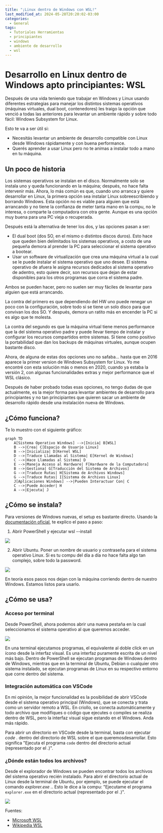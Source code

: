 ```yaml
---
title: "¡Linux dentro de Windows con WSL!"
last_modified_at: 2024-05-28T20:20:02-03:00
categories:
  - General
tags:
  - Tutoriales Herramientas
  - principiantes
  - windows
  - ambiente de desarrollo
  - wsl
---
```


# Desarrollo en Linux dentro de Windows apto principiantes: WSL

Después de una vida teniendo que trabajar en Windows y Linux usando diferentes estrategias para manejar los distintos sistemas operativos (máquinas virtuales, dual boot, contenedores) les traigo la opción que venció a todas las anteriores para levantar un ambiente rápido y sobre todo fácil: Windows Subsystem for Linux.

Esto te va a ser útil si:
- Necesitás levantar un ambiente de desarrollo compatible con Linux desde Windows rápidamente y con buena performance.
- Querés aprender a usar Linux pero no te animas a instalar todo a mano en tu máquina.

## Un poco de historia

Los sistemas operativos se instalan en el disco. Normalmente solo se instala uno y queda funcionando en la máquina; después, no hace falta intervenir más. Ahora, lo más común es que, cuando uno arranca y quiere desarrollar en Linux, la primera opción sea instalar Linux sobreescribiendo y borrando Windows. Esta opción no es viable para alguien que está arrancando y no tiene la confianza de meter tanta mano en la compu, no le interesa, o comparte la computadora con otra gente. Aunque es una opción muy buena para una PC vieja o recuperada.

Después está la alternativa de tener los dos, y las opciones pasan a ser:

- El dual boot (dos SO, en el mismo o distintos discos duros). Esto hace que queden bien delimitados los sistemas operativos, a costo de una pequeña demora al prender la PC para seleccionar el sistema operativo a bootear.
- Usar un software de virtualización que crea una máquina virtual a la cual se le puede instalar el sistema operativo que uno desee. El sistema operativo de afuera le asigna recursos dedicados al sistema operativo de adentro, esto quiere decir, son recursos que dejan de estar disponibles para los otros programas que corra el sistema padre. 

Ambos se pueden hacer, pero no suelen ser muy fáciles de levantar para alguien que está arrancando. 

La contra del primero es que dependiendo del HW uno puede renegar un poco con la configuración, sobre todo si se tiene un solo disco para que convivan los dos SO. Y después, demora un ratito más en encender la PC si es algo que te molesta. 

La contra del segundo es que la máquina virtual tiene menos performance que la del sistema operativo padre y puede llevar tiempo de instalar y configurar los recursos compartidos entre sistemas. Si tiene como positivo la portabilidad que dan los backups de máquinas virtuales, aunque ocupen bastante disco. 

Ahora, de alguna de estas dos opciones uno no safaba... hasta que en 2016 aparece la primer version de Windows Subsystem for Linux. Yo me encontré con esta solución más o menos en 2020, cuando ya estaba la versión 2, con algunas funcionalidades extras y mejor performance que el WSL clásico.

Después de haber probado todas esas opciones, no tengo dudas de que actualmente, es la mejor forma para levantar ambientes de desarrollo para principiantes y no tan principiantes que quieren sacar un ambiente de desarrollo rápido desde una instalación nueva de Windows.

## ¿Cómo funciona?

Te lo muestro con el siguiente gráfico:

```mermaid!
graph TD
    A[Sistema Operativo Windows] -->|Inicia| B[WSL]
    B -->|Crea| C[Espacio de Usuario Linux]
    B -->|Inicializa| D[Kernel WSL]
    D -->|Traduce Llamadas al Sistema| E[Kernel de Windows]
    C -->|Hace Llamadas al Sistema| D
    E -->|Maneja Acceso al Hardware| F[Hardware de la Computadora]
    B -->|Gestiona| G[Traducción del Sistema de Archivos]
    G -->|Traduce Rutas| H[Sistema de Archivos Windows]
    G -->|Traduce Rutas| I[Sistema de Archivos Linux]
    J[Aplicaciones Windows] -->|Pueden Interactuar Con| C
    C -->|Puede Acceder| H
    A -->|Ejecuta| J
```
<script src="https://cdn.jsdelivr.net/npm/mermaid@10.9.1/dist/mermaid.min.js"></script>

## ¿Cómo se instala?

Para versiones de Windows nuevas, el setup es bastante directo. Usando la [documentación oficial](https://learn.microsoft.com/es-es/windows/wsl/setup/environment), te explico el paso a paso:

1. Abrir PowerShell y ejecutar wsl --install

<img src="https://learn.microsoft.com/es-es/windows/wsl/media/wsl-install.png" />

2. Abrir Ubuntu. Poner un nombre de usuario y contraseña para el sistema operativo Linux. Si es tu compu del día a día no hace falta algo tan complejo, sobre todo la password. 

<img src="https://learn.microsoft.com/es-es/windows/wsl/media/ubuntuinstall.png" />

En teoría esos pasos nos dejan con la máquina corriendo dentro de nuestro Windows. Estamos listos para usarlo.

## ¿Cómo se usa?

### Acceso por terminal

Desde PowerShell, ahora podemos abrir una nueva pestaña en la cual seleccionamos el sistema operativo al que queremos acceder. 

<img src="https://learn.microsoft.com/es-es/windows/wsl/media/terminal.png" />

En una terminal ejecutamos programas, el equivalente al doble click en un ícono desde la interfaz visual. Es una interfaz puramente escrita de un nivel más bajo. Dentro de PowerShell se ejecutan programas de Windows dentro de Windows, mientras que en la terminal de Ubuntu, Debian o cualquier otro sistema instalado, se ejecutan programas de Linux en su respectivo entorno que corre dentro del sistema.

### Integración automática con VSCode

En mi opinión, la mejor funcionalidad es la posibilidad de abrir VSCode desde el sistema operativo principal (Windows), que se conecta y trata como un servidor remoto a WSL. En criollo, se conecta automáticamente y todo archivo que modifiques o código que ejecutes o compiles se realiza dentro de WSL, pero la interfaz visual sigue estando en el Windows. Anda más rápido. 

Para abrir un directorio en VSCode desde la terminal, basta con ejecutar *code .* dentro del directorio de WSL sobre el que queremosdesarrollar. Esto significa "Ejecuta el programa `code` dentro del directorio actual (representado por el .)".

### ¿Dónde están todos los archivos?

Desde el explorador de Windows se pueden encontrar todos los archivos del sistema operativo recién instalado. Para abrir el directorio actual de Linux desde la terminal de Ubuntu, por ejemplo, se puede ejecutar el comando *explorer.exe .*. Esto le dice a la compu: "Ejecutame el programa `explorer.exe` en el directorio actual (representado por el .)".

<img src="https://learn.microsoft.com/es-es/windows/wsl/media/windows-file-explorer.png" />


Fuentes:

- [Microsoft WSL](https://learn.microsoft.com/es-es/windows/wsl/)
- [Wikipedia WSL](https://en.wikipedia.org/wiki/Windows_Subsystem_for_Linux)